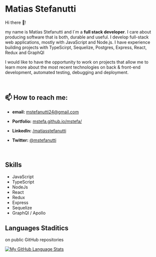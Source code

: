 # Matias Stefanutti

Hi there 👋!

my name is Matías Stefanutti and I´m a **full stack developer**. I care about producing software that is both, durable and useful. I develop full-stack web applications, mostly with JavaScript and Node.js. I have experience building projects with TypeScirpt, Sequelize, Postgres, Express, React, Redux and GraphQl

I would like to have the opportunity to work on projects that allow me to learn more about the most recent technologies on back & front-end development, automated testing, debugging and deployment.

<br/>

## 📫 How to reach me: 

- **email:** [ mstefanutti24@gmail.com](mailto:mstefanutti24@gmail.com)

- **Portfolio:** [ mstefa.github.io/mstefa/](https://mstefa.github.io/mstefa/)

- **LinkedIn:** [ /matiasstefanutti </P> ](https://www.linkedin.com/in/matiasstefanutti/)

- **Twitter:** [  @mstefanutti](https://twitter.com/mstefanutti)

<br/>

## Skills

- JavaScript
- TypeScript
- NodeJs
- React
- Redux
- Express
- Sequelize
- GraphQl / Apollo


## Languages Staditics 

on public GitHub repositories 

[![My GitHub Language Stats](https://github-readme-stats.vercel.app/api/top-langs/?username=mstefa&langs_count=5&theme=tokyonight)]()

<!--
**mstefa/mstefa** is a ✨ _special_ ✨ repository because its `README.md` (this file) appears on your GitHub profile.

Here are some ideas to get you started:

- 🔭 I’m currently working on ...
- 🌱 I’m currently learning ...
- 👯 I’m looking to collaborate on ...
- 🤔 I’m looking for help with ...
- 💬 Ask me about ...
- 📫 How to reach me: ...
- 😄 Pronouns: ...
- ⚡ Fun fact: ...


add google analytics report
-->